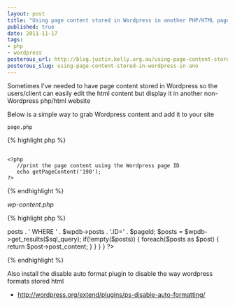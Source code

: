 ```yaml
--- 
layout: post
title: "Using page content stored in Wordpress in another PHP/HTML page : How to"
published: true
date: 2011-11-17
tags: 
- php
- wordpress
posterous_url: http://blog.justin.kelly.org.au/using-page-content-stored-in-wordpress-in-ano
posterous_slug: using-page-content-stored-in-wordpress-in-ano
---
```

Sometimes I've needed to have page content stored in Wordpress so the users/client 
can easily edit the html content but display it in another non-Wordpress php/html website

Below is a simple way to grab Wordpress content and add it to your site

`page.php`

{% highlight php %}
<?php
 
    require( 'wp/wp-load.php' );
    require( 'wp-content.php' );
 
?>
 
<!-- add all you html here etc.. -->
<h2>
    <?php
       //print the page title using the Wordpress page ID
       echo get_the_title('190');
    ?>
</h2>
 
    <?php 
       //print the page content using the Wordpress page ID
       echo getPageContent('190');
    ?>
{% endhighlight %}

_wp-content.php_

{% highlight php %}
<?php
 
if(!function_exists('getPageContent'))
    {
        function getPageContent($pageId)
        {
            if(!is_numeric($pageId))
            {
                return;
            }
            global $wpdb;
            $sql_query = 'SELECT DISTINCT * FROM ' . $wpdb->posts .
            ' WHERE ' . $wpdb->posts . '.ID=' . $pageId;
            $posts = $wpdb->get_results($sql_query);
            if(!empty($posts))
            {
                foreach($posts as $post)
                {
                    return $post->post_content;
                }
            }
        }
    }
 
?>
{% endhighlight %}

Also install the disable auto format plugin to disable the way wordpress formats stored html

* http://wordpress.org/extend/plugins/ps-disable-auto-formatting/
